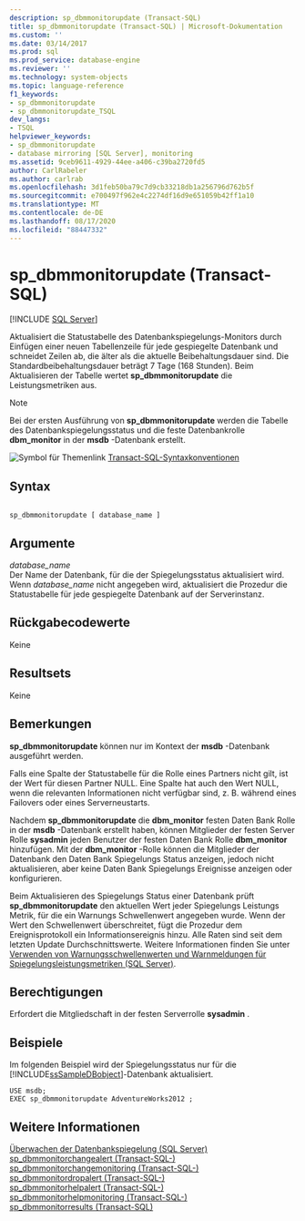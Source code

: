 ```yaml
---
description: sp_dbmmonitorupdate (Transact-SQL)
title: sp_dbmmonitorupdate (Transact-SQL) | Microsoft-Dokumentation
ms.custom: ''
ms.date: 03/14/2017
ms.prod: sql
ms.prod_service: database-engine
ms.reviewer: ''
ms.technology: system-objects
ms.topic: language-reference
f1_keywords:
- sp_dbmmonitorupdate
- sp_dbmmonitorupdate_TSQL
dev_langs:
- TSQL
helpviewer_keywords:
- sp_dbmmonitorupdate
- database mirroring [SQL Server], monitoring
ms.assetid: 9ceb9611-4929-44ee-a406-c39ba2720fd5
author: CarlRabeler
ms.author: carlrab
ms.openlocfilehash: 3d1feb50ba79c7d9cb33218db1a256796d762b5f
ms.sourcegitcommit: e700497f962e4c2274df16d9e651059b42ff1a10
ms.translationtype: MT
ms.contentlocale: de-DE
ms.lasthandoff: 08/17/2020
ms.locfileid: "88447332"
---
```

# <a name="sp_dbmmonitorupdate-transact-sql"></a>sp_dbmmonitorupdate (Transact-SQL)
[!INCLUDE [SQL Server](../../includes/applies-to-version/sqlserver.md)]

  Aktualisiert die Statustabelle des Datenbankspiegelungs-Monitors durch Einfügen einer neuen Tabellenzeile für jede gespiegelte Datenbank und schneidet Zeilen ab, die älter als die aktuelle Beibehaltungsdauer sind. Die Standardbeibehaltungsdauer beträgt 7 Tage (168 Stunden). Beim Aktualisieren der Tabelle wertet **sp_dbmmonitorupdate** die Leistungsmetriken aus.  
  
> [!NOTE]  
>  Bei der ersten Ausführung von **sp_dbmmonitorupdate** werden die Tabelle des Datenbankspiegelungsstatus und die feste Datenbankrolle **dbm_monitor** in der **msdb** -Datenbank erstellt.  
  
 ![Symbol für Themenlink](../../database-engine/configure-windows/media/topic-link.gif "Symbol für Themenlink") [Transact-SQL-Syntaxkonventionen](../../t-sql/language-elements/transact-sql-syntax-conventions-transact-sql.md)  
  
## <a name="syntax"></a>Syntax  
  
```  
  
sp_dbmmonitorupdate [ database_name ]  
```  
  
## <a name="arguments"></a>Argumente  
 *database_name*  
 Der Name der Datenbank, für die der Spiegelungsstatus aktualisiert wird. Wenn *database_name* nicht angegeben wird, aktualisiert die Prozedur die Statustabelle für jede gespiegelte Datenbank auf der Serverinstanz.  
  
## <a name="return-code-values"></a>Rückgabecodewerte  
 Keine  
  
## <a name="result-sets"></a>Resultsets  
 Keine  
  
## <a name="remarks"></a>Bemerkungen  
 **sp_dbmmonitorupdate** können nur im Kontext der **msdb** -Datenbank ausgeführt werden.  
  
 Falls eine Spalte der Statustabelle für die Rolle eines Partners nicht gilt, ist der Wert für diesen Partner NULL. Eine Spalte hat auch den Wert NULL, wenn die relevanten Informationen nicht verfügbar sind, z. B. während eines Failovers oder eines Serverneustarts.  
  
 Nachdem **sp_dbmmonitorupdate** die **dbm_monitor** festen Daten Bank Rolle in der **msdb** -Datenbank erstellt haben, können Mitglieder der festen Server Rolle **sysadmin** jeden Benutzer der festen Daten Bank Rolle **dbm_monitor** hinzufügen. Mit der **dbm_monitor** -Rolle können die Mitglieder der Datenbank den Daten Bank Spiegelungs Status anzeigen, jedoch nicht aktualisieren, aber keine Daten Bank Spiegelungs Ereignisse anzeigen oder konfigurieren.  
  
 Beim Aktualisieren des Spiegelungs Status einer Datenbank prüft **sp_dbmmonitorupdate** den aktuellen Wert jeder Spiegelungs Leistungs Metrik, für die ein Warnungs Schwellenwert angegeben wurde. Wenn der Wert den Schwellenwert überschreitet, fügt die Prozedur dem Ereignisprotokoll ein Informationsereignis hinzu. Alle Raten sind seit dem letzten Update Durchschnittswerte. Weitere Informationen finden Sie unter [Verwenden von Warnungsschwellenwerten und Warnmeldungen für Spiegelungsleistungsmetriken &#40;SQL Server&#41;](../../database-engine/database-mirroring/use-warning-thresholds-and-alerts-on-mirroring-performance-metrics-sql-server.md).  
  
## <a name="permissions"></a>Berechtigungen  
 Erfordert die Mitgliedschaft in der festen Serverrolle **sysadmin** .  
  
## <a name="examples"></a>Beispiele  
 Im folgenden Beispiel wird der Spiegelungsstatus nur für die [!INCLUDE[ssSampleDBobject](../../includes/sssampledbobject-md.md)]-Datenbank aktualisiert.  
  
```  
USE msdb;  
EXEC sp_dbmmonitorupdate AdventureWorks2012 ;  
```  
  
## <a name="see-also"></a>Weitere Informationen  
 [Überwachen der Datenbankspiegelung &#40;SQL Server&#41;](../../database-engine/database-mirroring/monitoring-database-mirroring-sql-server.md)   
 [sp_dbmmonitorchangealert &#40;Transact-SQL-&#41;](../../relational-databases/system-stored-procedures/sp-dbmmonitorchangealert-transact-sql.md)   
 [sp_dbmmonitorchangemonitoring &#40;Transact-SQL-&#41;](../../relational-databases/system-stored-procedures/sp-dbmmonitorchangemonitoring-transact-sql.md)   
 [sp_dbmmonitordropalert &#40;Transact-SQL-&#41;](../../relational-databases/system-stored-procedures/sp-dbmmonitordropalert-transact-sql.md)   
 [sp_dbmmonitorhelpalert &#40;Transact-SQL-&#41;](../../relational-databases/system-stored-procedures/sp-dbmmonitorhelpalert-transact-sql.md)   
 [sp_dbmmonitorhelpmonitoring &#40;Transact-SQL-&#41;](../../relational-databases/system-stored-procedures/sp-dbmmonitorhelpmonitoring-transact-sql.md)   
 [sp_dbmmonitorresults &#40;Transact-SQL&#41;](../../relational-databases/system-stored-procedures/sp-dbmmonitorresults-transact-sql.md)  
  
  
